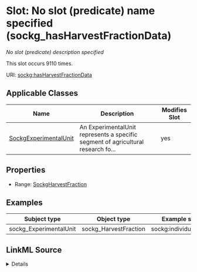 

# Slot: No slot (predicate) name specified (sockg_hasHarvestFractionData)


_No slot (predicate) description specified_






This slot occurs 9110 times.


URI: [sockg:hasHarvestFractionData](https://idir.uta.edu/sockg-ontology/docs/hasHarvestFractionData)



<!-- no inheritance hierarchy -->





## Applicable Classes

| Name | Description | Modifies Slot |
| --- | --- | --- |
| [SockgExperimentalUnit](../classes/SockgExperimentalUnit.md) | An ExperimentalUnit represents a specific segment of agricultural research fo... |  yes  |







## Properties

* Range: [SockgHarvestFraction](../classes/SockgHarvestFraction.md)






## Examples

| Subject type | Object type | Example subject | Example object | Occurrences |
| --- | --- | --- | --- | --- |
| sockg_ExperimentalUnit | sockg_HarvestFraction | sockg:individuals/51968 | sockg:individuals/191288 | 9110 |




## LinkML Source

<details>

```yaml
name: sockg_hasHarvestFractionData
annotations:
  count:
    tag: count
    value: 9110
description: No slot (predicate) description specified
title: No slot (predicate) name specified
examples:
- object:
    example_object: sockg:individuals/191288
    example_object_type: sockg_HarvestFraction
    example_predicate: sockg:hasHarvestFractionData
    example_subject: sockg:individuals/51968
    example_subject_type: sockg_ExperimentalUnit
from_schema: soc-kg
rank: 1000
domain: sockg_ExperimentalUnit
slot_uri: sockg:hasHarvestFractionData
alias: sockg_hasHarvestFractionData
domain_of:
- sockg_ExperimentalUnit
range: sockg_HarvestFraction

```
</details>
